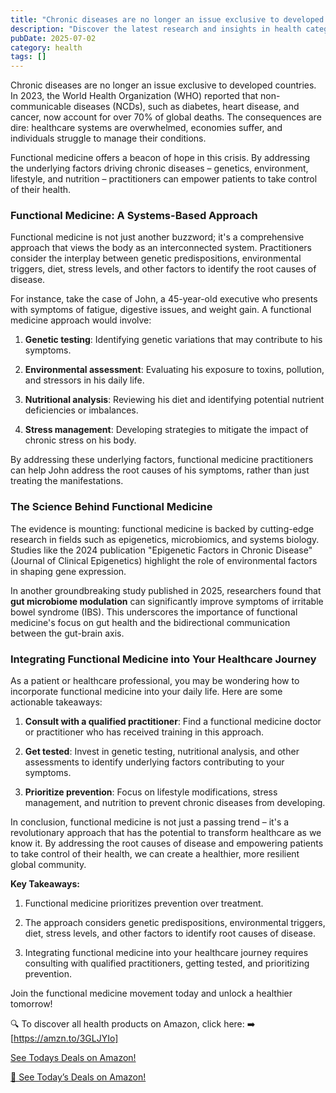 ```yaml
---
title: "Chronic diseases are no longer an issue exclusive to developed countries. In 202"
description: "Discover the latest research and insights in health category on MindVerse Daily."
pubDate: 2025-07-02
category: health
tags: []
---
```


Chronic diseases are no longer an issue exclusive to developed countries. In 2023, the World Health Organization (WHO) reported that non-communicable diseases (NCDs), such as diabetes, heart disease, and cancer, now account for over 70% of global deaths. The consequences are dire: healthcare systems are overwhelmed, economies suffer, and individuals struggle to manage their conditions.

Functional medicine offers a beacon of hope in this crisis. By addressing the underlying factors driving chronic diseases – genetics, environment, lifestyle, and nutrition – practitioners can empower patients to take control of their health.

### Functional Medicine: A Systems-Based Approach

Functional medicine is not just another buzzword; it's a comprehensive approach that views the body as an interconnected system. Practitioners consider the interplay between genetic predispositions, environmental triggers, diet, stress levels, and other factors to identify the root causes of disease.

For instance, take the case of John, a 45-year-old executive who presents with symptoms of fatigue, digestive issues, and weight gain. A functional medicine approach would involve:

1. **Genetic testing**: Identifying genetic variations that may contribute to his symptoms.

2. **Environmental assessment**: Evaluating his exposure to toxins, pollution, and stressors in his daily life.

3. **Nutritional analysis**: Reviewing his diet and identifying potential nutrient deficiencies or imbalances.

4. **Stress management**: Developing strategies to mitigate the impact of chronic stress on his body.

By addressing these underlying factors, functional medicine practitioners can help John address the root causes of his symptoms, rather than just treating the manifestations.

### The Science Behind Functional Medicine

The evidence is mounting: functional medicine is backed by cutting-edge research in fields such as epigenetics, microbiomics, and systems biology. Studies like the 2024 publication "Epigenetic Factors in Chronic Disease" (Journal of Clinical Epigenetics) highlight the role of environmental factors in shaping gene expression.

In another groundbreaking study published in 2025, researchers found that **gut microbiome modulation** can significantly improve symptoms of irritable bowel syndrome (IBS). This underscores the importance of functional medicine's focus on gut health and the bidirectional communication between the gut-brain axis.

### Integrating Functional Medicine into Your Healthcare Journey

As a patient or healthcare professional, you may be wondering how to incorporate functional medicine into your daily life. Here are some actionable takeaways:

1. **Consult with a qualified practitioner**: Find a functional medicine doctor or practitioner who has received training in this approach.

2. **Get tested**: Invest in genetic testing, nutritional analysis, and other assessments to identify underlying factors contributing to your symptoms.

3. **Prioritize prevention**: Focus on lifestyle modifications, stress management, and nutrition to prevent chronic diseases from developing.

In conclusion, functional medicine is not just a passing trend – it's a revolutionary approach that has the potential to transform healthcare as we know it. By addressing the root causes of disease and empowering patients to take control of their health, we can create a healthier, more resilient global community.

**Key Takeaways:**

1. Functional medicine prioritizes prevention over treatment.

2. The approach considers genetic predispositions, environmental triggers, diet, stress levels, and other factors to identify root causes of disease.

3. Integrating functional medicine into your healthcare journey requires consulting with qualified practitioners, getting tested, and prioritizing prevention.

Join the functional medicine movement today and unlock a healthier tomorrow!

🔍 To discover all health products on Amazon, click here:
➡️ [https://amzn.to/3GLJYIo]

[ See Todays Deals on Amazon!](https://amzn.to/3UjsCWp)

[🛒 See Today’s Deals on Amazon!](https://amzn.to/3UjsCWp)